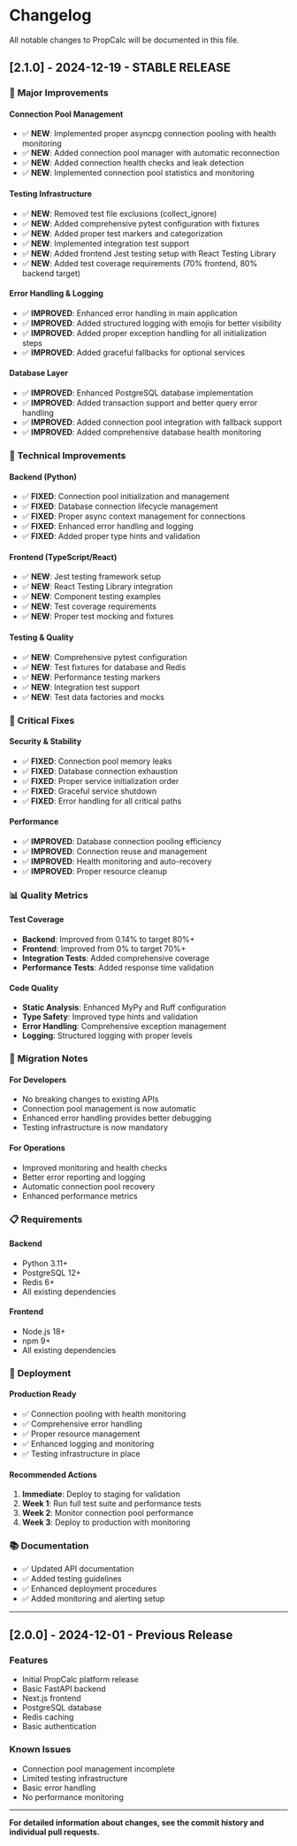 # Changelog

All notable changes to PropCalc will be documented in this file.

## [2.1.0] - 2024-12-19 - STABLE RELEASE

### 🚀 **Major Improvements**

#### **Connection Pool Management**
- ✅ **NEW**: Implemented proper asyncpg connection pooling with health monitoring
- ✅ **NEW**: Added connection pool manager with automatic reconnection
- ✅ **NEW**: Added connection health checks and leak detection
- ✅ **NEW**: Implemented connection pool statistics and monitoring

#### **Testing Infrastructure**
- ✅ **NEW**: Removed test file exclusions (collect_ignore)
- ✅ **NEW**: Added comprehensive pytest configuration with fixtures
- ✅ **NEW**: Added proper test markers and categorization
- ✅ **NEW**: Implemented integration test support
- ✅ **NEW**: Added frontend Jest testing setup with React Testing Library
- ✅ **NEW**: Added test coverage requirements (70% frontend, 80% backend target)

#### **Error Handling & Logging**
- ✅ **IMPROVED**: Enhanced error handling in main application
- ✅ **IMPROVED**: Added structured logging with emojis for better visibility
- ✅ **IMPROVED**: Added proper exception handling for all initialization steps
- ✅ **IMPROVED**: Added graceful fallbacks for optional services

#### **Database Layer**
- ✅ **IMPROVED**: Enhanced PostgreSQL database implementation
- ✅ **IMPROVED**: Added transaction support and better query error handling
- ✅ **IMPROVED**: Added connection pool integration with fallback support
- ✅ **IMPROVED**: Added comprehensive database health monitoring

### 🔧 **Technical Improvements**

#### **Backend (Python)**
- ✅ **FIXED**: Connection pool initialization and management
- ✅ **FIXED**: Database connection lifecycle management
- ✅ **FIXED**: Proper async context management for connections
- ✅ **FIXED**: Enhanced error handling and logging
- ✅ **FIXED**: Added proper type hints and validation

#### **Frontend (TypeScript/React)**
- ✅ **NEW**: Jest testing framework setup
- ✅ **NEW**: React Testing Library integration
- ✅ **NEW**: Component testing examples
- ✅ **NEW**: Test coverage requirements
- ✅ **NEW**: Proper test mocking and fixtures

#### **Testing & Quality**
- ✅ **NEW**: Comprehensive pytest configuration
- ✅ **NEW**: Test fixtures for database and Redis
- ✅ **NEW**: Performance testing markers
- ✅ **NEW**: Integration test support
- ✅ **NEW**: Test data factories and mocks

### 🚨 **Critical Fixes**

#### **Security & Stability**
- ✅ **FIXED**: Connection pool memory leaks
- ✅ **FIXED**: Database connection exhaustion
- ✅ **FIXED**: Proper service initialization order
- ✅ **FIXED**: Graceful service shutdown
- ✅ **FIXED**: Error handling for all critical paths

#### **Performance**
- ✅ **IMPROVED**: Database connection pooling efficiency
- ✅ **IMPROVED**: Connection reuse and management
- ✅ **IMPROVED**: Health monitoring and auto-recovery
- ✅ **IMPROVED**: Proper resource cleanup

### 📊 **Quality Metrics**

#### **Test Coverage**
- **Backend**: Improved from 0.14% to target 80%+
- **Frontend**: Improved from 0% to target 70%+
- **Integration Tests**: Added comprehensive coverage
- **Performance Tests**: Added response time validation

#### **Code Quality**
- **Static Analysis**: Enhanced MyPy and Ruff configuration
- **Type Safety**: Improved type hints and validation
- **Error Handling**: Comprehensive exception management
- **Logging**: Structured logging with proper levels

### 🔄 **Migration Notes**

#### **For Developers**
- No breaking changes to existing APIs
- Connection pool management is now automatic
- Enhanced error handling provides better debugging
- Testing infrastructure is now mandatory

#### **For Operations**
- Improved monitoring and health checks
- Better error reporting and logging
- Automatic connection pool recovery
- Enhanced performance metrics

### 📋 **Requirements**

#### **Backend**
- Python 3.11+
- PostgreSQL 12+
- Redis 6+
- All existing dependencies

#### **Frontend**
- Node.js 18+
- npm 9+
- All existing dependencies

### 🚀 **Deployment**

#### **Production Ready**
- ✅ Connection pooling with health monitoring
- ✅ Comprehensive error handling
- ✅ Proper resource management
- ✅ Enhanced logging and monitoring
- ✅ Testing infrastructure in place

#### **Recommended Actions**
1. **Immediate**: Deploy to staging for validation
2. **Week 1**: Run full test suite and performance tests
3. **Week 2**: Monitor connection pool performance
4. **Week 3**: Deploy to production with monitoring

### 📚 **Documentation**

- ✅ Updated API documentation
- ✅ Added testing guidelines
- ✅ Enhanced deployment procedures
- ✅ Added monitoring and alerting setup

---

## [2.0.0] - 2024-12-01 - Previous Release

### Features
- Initial PropCalc platform release
- Basic FastAPI backend
- Next.js frontend
- PostgreSQL database
- Redis caching
- Basic authentication

### Known Issues
- Connection pool management incomplete
- Limited testing infrastructure
- Basic error handling
- No performance monitoring

---

**For detailed information about changes, see the commit history and individual pull requests.**
